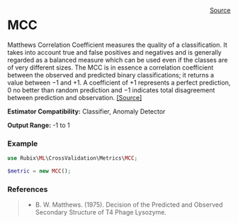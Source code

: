 <p><span style="float:right;"><a href="https://github.com/RubixML/RubixML/blob/master/src/CrossValidation/Metrics/MCC.php">Source</a></span></p>

# MCC
Matthews Correlation Coefficient measures the quality of a classification. It takes into account true and false positives and negatives and is generally regarded as a balanced measure which can be used even if the classes are of very different sizes. The MCC is in essence a correlation coefficient between the observed and predicted binary classifications; it returns a value between −1 and +1. A coefficient of +1 represents a perfect prediction, 0 no better than random prediction and −1 indicates total disagreement between prediction and observation. [[Source]](https://github.com/RubixML/RubixML/blob/master/src/CrossValidation/Metrics/MCC.php)

**Estimator Compatibility:** Classifier, Anomaly Detector

**Output Range:** -1 to 1

### Example
```php
use Rubix\ML\CrossValidation\Metrics\MCC;

$metric = new MCC();
```

### References
>- B. W. Matthews. (1975). Decision of the Predicted and Observed Secondary Structure of T4 Phage Lysozyme.
